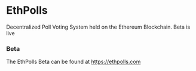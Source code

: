 ﻿# EthPolls
Decentralized Poll Voting System held on the Ethereum Blockchain. 
Beta is live

### Beta
The EthPolls Beta can be found at https://ethpolls.com

